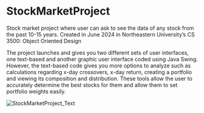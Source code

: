 # StockMarketProject

Stock market project where user can ask to see the data of any stock from the past 10-15 years. Created in June 2024 in Northeastern University’s CS 3500: Object Oriented Design

The project launches and gives you two different sets of user interfaces, one text-based and another graphic user interface coded using Java Swing. However, the text-based code gives you more options to analyze such as calculations regarding x-day crossovers, x-day return, creating a portfolio and viewing its composition and distribution. These tools allow the user to accurately determine the best stocks for them and allow them to set portfolio weights easily. 

![StockMarketProject_Text](https://github.com/user-attachments/assets/a21bb867-2968-4824-8259-ee131c9dbf4d)



